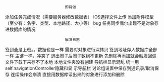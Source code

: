                                即将做
添加任务完成情况（需要服务器修改数据表）
IOS选择文件上传 添加附件模型（至少有：名字、类型、本地路径、大小等）
                                bug
任务同步偶尔出现不是对象存进数据库的情况

                               解决日志
签到全是上班。。数据也是一样                    需要对对象进行深拷贝
签到地址存入数据库全部一样                      主键一样，冲突了
退出圈子后圈子数组不更新                        先删除再添加就会触发回调
文件下载下来存不了本地                         本地文件夹没有创建
导航栏显示混乱                                 统一用self.navigationController隐藏和显          示导航栏
讨论组设置中保存到通讯录/取消保存 连续操作会崩溃   直接用数据库读出来的对象进行添加和删除
